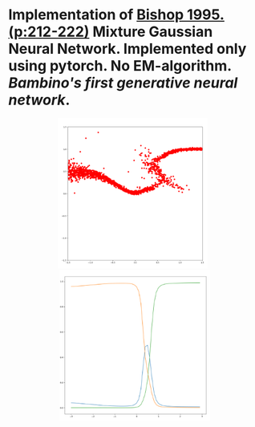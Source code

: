 # Implementation of [Bishop 1995. (p:212-222)](https://dl.acm.org/doi/10.5555/525960) Mixture Gaussian Neural Network. Implemented only using pytorch. No EM-algorithm. *Bambino's first generative neural network*.

<p align="center">
<img src="https://github.com/SB-27182/First_GaussianMixture/blob/master/imgs/mixtureGauss_1.png" width=300 height=300 />
  &nbsp
  <img src="https://github.com/SB-27182/First_GaussianMixture/blob/master/imgs/mixtureKernelProbabilites.png" width=300 height=300 />
</p>




